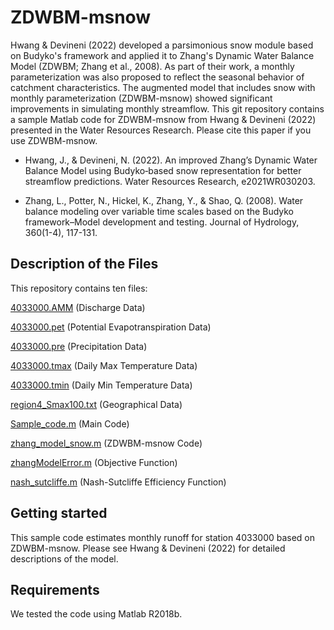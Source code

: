 # ZDWBM-msnow

Hwang &amp; Devineni (2022) developed a parsimonious snow module based on Budyko's framework and applied it to Zhang's Dynamic Water Balance Model (ZDWBM; Zhang et al., 2008). As part of their work, a monthly parameterization was also proposed to reflect the seasonal behavior of catchment characteristics. The augmented model that includes snow with monthly parameterization (ZDWBM-msnow) showed significant improvements in simulating monthly streamflow. This git repository contains a sample Matlab code for ZDWBM-msnow from Hwang &amp; Devineni (2022) presented in the Water Resources Research. Please cite this paper if you use ZDWBM-msnow.

- Hwang, J., &amp; Devineni, N. (2022). An improved Zhang’s Dynamic Water Balance Model using Budyko‐based snow representation for better streamflow predictions. Water Resources Research, e2021WR030203.  

- Zhang, L., Potter, N., Hickel, K., Zhang, Y., &amp; Shao, Q. (2008). Water balance modeling over variable time scales based on the Budyko framework–Model development and testing. Journal of Hydrology, 360(1-4), 117-131.

## Description of the Files

This repository contains ten files:

[4033000.AMM](4033000.AMM) (Discharge Data)

[4033000.pet](4033000.pet) (Potential Evapotranspiration Data)

[4033000.pre](4033000.pre) (Precipitation Data)

[4033000.tmax](4033000.tmax) (Daily Max Temperature Data)

[4033000.tmin](4033000.tmin) (Daily Min Temperature Data)

[region4_Smax100.txt](region4_Smax100.txt) (Geographical Data)

[Sample_code.m](Sample_code.m) (Main Code)

[zhang_model_snow.m](zhang_model_snow.m) (ZDWBM-msnow Code)

[zhangModelError.m](zhangModelError.m) (Objective Function)

[nash_sutcliffe.m](nash_sutcliffe.m) (Nash-Sutcliffe Efficiency Function)

## Getting started
This sample code estimates monthly runoff for station 4033000 based on ZDWBM-msnow. Please see Hwang & Devineni (2022) for detailed descriptions of the model.

## Requirements
We tested the code using Matlab R2018b.
